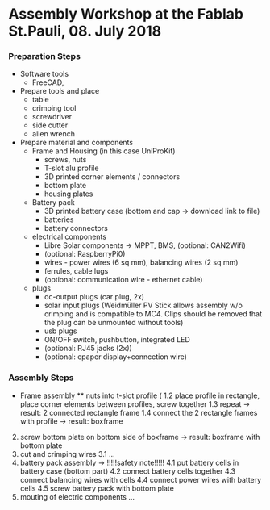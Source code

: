 # Assembly Workshop at the Fablab St.Pauli, 08. July 2018

### Preparation Steps
- Software tools
  - FreeCAD, 
- Prepare tools and place
  - table
  - crimping tool
  - screwdriver
  - side cutter
  - allen wrench
- Prepare material and components
  - Frame and Housing (in this case UniProKit)
    - screws, nuts
    - T-slot alu profile
    - 3D printed corner elements / connectors
    - bottom plate
    - housing plates
  - Battery pack
    - 3D printed battery case (bottom and cap -> download link to file)
    - batteries
    - battery connectors
  - electrical components
    - Libre Solar components -> MPPT, BMS, (optional: CAN2Wifi)
    - (optional: RaspberryPi0)
    - wires - power wires (6 sq mm), balancing wires (2 sq mm)
    - ferrules, cable lugs
    - (optional: communication wire - ethernet cable)
   - plugs
     - dc-output plugs (car plug, 2x)
     - solar input plugs (Weidmüller PV Stick allows assembly w/o crimping and is compatible to MC4. Clips should be removed that the plug can be unmounted without tools)
     - usb plugs
     - ON/OFF switch, pushbutton, integrated LED
     - (optional: RJ45 jacks (2x))
     - (optional: epaper display+conncetion wire)

### Assembly Steps
* Frame assembly
 ** nuts into t-slot profile (
 1.2 place profile in rectangle, place corner elements between profiles, screw together
 1.3 repeat 
-> result: 2 connected rectangle frame
 1.4 connect the 2 rectangle frames with profile
-> result: boxframe
2. screw bottom plate on bottom side of boxframe
-> result: boxframe with bottom plate
3. cut and crimping wires
 3.1 ...
4. battery pack assembly -> !!!!!safety note!!!!!
 4.1 put battery cells in battery case (bottom part)
 4.2 connect battery cells together
 4.3 connect balancing wires with cells
 4.4 connect power wires with battery cells
 4.5 screw battery pack with bottom plate
5. mouting of electric components
...
